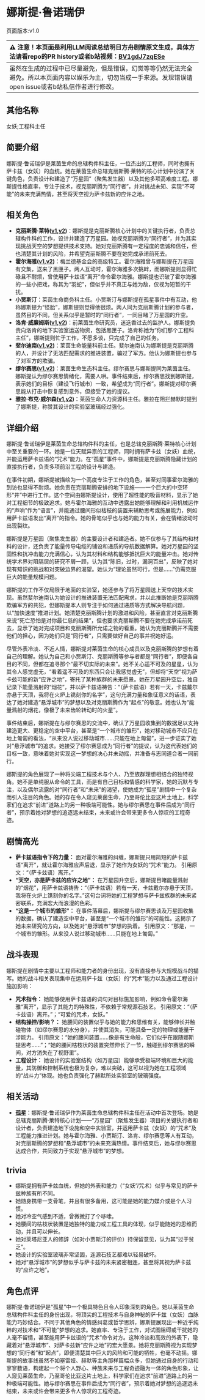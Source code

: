 # 娜斯提·鲁诺瑞伊
页面版本:v1.0
 

| :warning: 注意！本页面是利用LLM阅读总结明日方舟剧情原文生成，具体方法请看repo的PR history或者b站视频：[BV1gdJ7zqESe](https://www.bilibili.com/video/BV1gdJ7zqESe/)         |
|:----------------------------|
| 虽然在生成的过程中已尽量避免，但是错误，幻觉等等仍然无法完全避免。所以本页面内容以娱乐为主，切勿当成一手来源。发现错误请open issue或者b站私信作者进行修改。|



## 其他名称
女妖;工程科主任
## 简要介绍
娜斯提·鲁诺瑞伊是莱茵生命的总辖构件科主任，一位杰出的工程师，同时也拥有萨卡兹（女妖）的血统。她在莱茵生命总辖克丽斯腾·莱特的核心计划中扮演了关键角色，负责设计和建造了“万星园”（聚焦发生器）以及其他多项高难度工程。娜斯提性格直率，专注于技术，视克丽斯腾为“同行者”，并对挑战未知、实现“不可能”的未来充满热情，甚至将天空视为萨卡兹新的应许之地。
## 相关角色
-   **克丽斯腾·莱特([v1](extended_char_336509.md),[v2](../char_v3/extended_char_336509.md))**：娜斯提是克丽斯腾核心计划中的关键执行者，负责总辖构件科的工作，设计并建造了万星园。她视克丽斯腾为“同行者”，并为其实现挑战天空的梦想提供技术支持。她对克丽斯腾有一定程度的忠诚和信任，但也清楚其计划的风险，并希望克丽斯腾不要在她完成承诺前死去。
-   **霍尔海雅([v1](char_4027_heyak.md),[v2](../char_v3/char_4027_heyak.md))**：梅兰德基金会的高级特工。霍尔海雅曾与娜斯提在万星园有交集，送来了黑匣子。两人互动时，霍尔海雅多次挑衅，而娜斯提则显得忙碌且不耐烦，曾使用萨卡兹语“离开”命令霍尔海雅。娜斯提也识破了霍尔海雅的一些小把戏，称其为“羽蛇”，但似乎并不真正与她为敌，仅视为短暂的干扰。
-   **小贾斯汀**：莱茵生命商务科主任。小贾斯汀与娜斯提在孤星事件中有互动，他称娜斯提为“怪胎”，娜斯提则觉得他很烦。两人同为克丽斯腾计划的参与者，虽然目的不同，但关系似乎是暂时的“同行者”，一同目睹了万星园的升空。
-   **洛肯·威廉姆斯([v1](extended_char_91b78b.md),[v2](../char_v3/extended_char_91b78b.md))**：前莱茵生命研究员，迷迭香过去的监护人。娜斯提负责向洛肯的地下实验室运送物资，包括黑匣子。洛肯称她为“你们那个工程科主任”，娜斯提则忙于工作，不愿多谈，只完成了自己的任务。
-   **斐尔迪南([v1](extended_char_fei_er_di_nan.md),[v2](../char_v3/extended_char_fei_er_di_nan.md))**：莱茵生命能量科前主任。斐尔迪南认为娜斯提是克丽斯腾的人，并设计了无法匹配需求的推进装置，骗过了军方。他认为娜斯提也参与了对军方的欺骗。
-   **缪尔赛思([v1](char_249_mlyss.md),[v2](../char_v3/char_249_mlyss.md))**：莱茵生命生态科主任。缪尔赛思与娜斯提同为莱茵主任。娜斯提认为缪尔赛思情绪化，需要人哄。事件结束后，缪尔赛思找到娜斯提，表示她们的目标（建设飞行城市）一致，希望成为“同行者”。娜斯提对缪尔赛思能从打击中恢复感到意外，但接受了她的提议。
-   **雅拉·布克·威尔森([v1](extended_char_d1f8dc.md),[v2](../char_v3/extended_char_d1f8dc.md))**：莱茵生命人力资源科主任。雅拉在阻拦赫默时提到了娜斯提，称赞其设计的实验室玻璃经过强化。
## 详细介绍
娜斯提·鲁诺瑞伊是莱茵生命总辖构件科的主任，也是总辖克丽斯腾·莱特核心计划中至关重要的一环。她是一位天赋异禀的工程师，同时拥有萨卡兹（女妖）血统，并能运用萨卡兹语的“咒术”能力。在“孤星”事件中，娜斯提是克丽斯腾隐藏计划的直接执行者，负责多项前沿工程的设计与建造。

在事件初期，娜斯提被描绘为一个高度专注于工作的角色，甚至对同事霍尔海雅的到访也显得不耐烦。她负责在克丽斯腾安排的地下设施——一个巨大的中空环形“井”中进行工作。这个空间由娜斯提设计，使用了超性能的吸音材料，显示了她对工程细节的极致追求。她与霍尔海雅的互动中透露出她能够理解和利用机械运作的“声响”作为“语言”，并能通过腰间形似枯枝的装置来辅助思考或施展能力，例如用萨卡兹语发出“离开”的指令。她的骨笔似乎也与她的能力有关，会在情绪波动时出现裂纹。

娜斯提是万星园（聚焦发生器）的主要设计者和建造者。她不仅参与了其结构和材料的设计，还负责了能量传导电缆的铺设和递质的导航数据解算。她对万星园的坚固性和抗冲击能力充满信心，认为其材料和结构能够抵抗巨大的能量冲击。她对传统学术界对阻隔层的研究不屑一顾，认为其“陈旧，过时，漏洞百出”，反映了她对现有知识的挑战和对突破边界的渴望。她认为“理论虽然可行，但是......”仍需克服巨大的能量规模问题。

娜斯提的工作不仅局限于地面的实验室，她还参与了将万星园送上天空的技术实现。虽然斐尔迪南认为她设计的推进装置无法匹配需求，并以此推断她是克丽斯腾欺骗军方的共犯，但娜斯提本人则专注于如何通过递质等方式解决导航问题，以“加快速度”推进计划。她清楚克丽斯腾计划的激进和风险，甚至直言对克丽斯腾来说“死亡恐怕是对你最仁慈的结果”，但也要求克丽斯腾不要在她完成承诺前死去，显示了她对完成项目和克丽斯腾所允诺之物的看重。她认为克丽斯腾并不需要他们的担心，因为她们只是“同行者”，只需要做好自己的事并祝她好运。

尽管外表冷淡、不近人情，娜斯提对莱茵生命的核心成员以及克丽斯腾的梦想有着自己的理解。她认为自己和小贾斯汀、克丽斯腾等参与者都是“同行者”，即便各自目的不同，但都在追寻那个“最不切实际的未来”。她不关心遥不可及的星星，认为其令人感觉虚无，“看着遥不可及的东西只会让我感觉虚无”，但却将“天空”视为萨卡兹可能的新“应许之地”，寄托了某种族群的未来愿景。她在万星园升空后，独自记录下能量溅射的“烟花”，并以萨卡兹语祷告：“（萨卡兹语）若有一天，卡兹戴尔亦悬于天顶，我将在火炉上镌刻你的名字”，这句充满力量和象征意义的话语，表达了她对建造“悬浮城市”的梦想以及对克丽斯腾作为“起点”的敬意。她也认为“能量溅射的烟花，像极了未来齿轮转动时的火星”。

事件结束后，娜斯提在与缪尔赛思的交流中，确认了万星园收集到的数据足以支持建造更大、更稳定的空中平台，甚至是“一个城市的雏形”，她对移动城市不应只在地上匍匐的看法，“从来没人说过移动城市......只能在地上匍匐”，进一步证实了她对“悬浮城市”的追求。她接受了缪尔赛思成为“同行者”的提议，认为这代表她们的目标一致，意味着她对实现这一梦想的决心并未动摇，并准备与志同道合者一同前行。

娜斯提的角色展现了一种将尖端工程技术与个人、乃至族群理想相结合的独特视角。她不是单纯服从命令的工具，而是有自己目标和情感的科学家，她的沉默与专注，以及偶尔流露的对“同行者”和“未来”的渴望，使她成为“孤星”剧情中一个复杂而引人注目的角色。她的存在令人窥见莱茵生命，乃至哥伦比亚这片土地上，科学家们在追求“前进”道路上的另一种极端可能性。她与缪尔赛思在事件后成为“同行者”，预示着她对梦想的追逐远未结束，未来或许会带来更多令人惊叹的工程奇迹。
## 剧情高光
-   **萨卡兹语指令下的力量：** 面对霍尔海雅的纠缠，娜斯提只用简短的萨卡兹语“离开”，就让霍尔海雅应声后退，显示了她作为女妖的“咒术”能力。
    引用原文：“（萨卡兹语）离开。”
-   **“天空，亦是萨卡兹的应许之地”：** 在万星园升空后，娜斯提目睹能量溅射的“烟花”，用萨卡兹语祷告：“（萨卡兹语）若有一天，卡兹戴尔亦悬于天顶，我将在火炉上镌刻你的名字。”这句台词将她的工程梦想与萨卡兹族群的未来紧密联系，充满宏大而浪漫的色彩。
-   **“这是一个城市的雏形”：** 在事件落幕后，娜斯提与缪尔赛思谈及万星园收集的数据，确认了建造空中平台，甚至是“一个城市的雏形”的可能性。这揭示了她未来研究的方向，以及她对“悬浮城市”梦想的执着。
    引用原文：“那是，一个城市的雏形。从来没人说过移动城市......只能在地上匍匐。”
## 战斗表现
娜斯提在剧情中主要以工程师和能力者的身份出现，没有直接参与大规模战斗的描写。她的战斗相关表现集中在运用萨卡兹（女妖）的“咒术”能力以及通过工程设计施加影响：
-   **咒术指令：** 她能够使用萨卡兹语的词句对目标施加影响，例如命令霍尔海雅“离开”，显示了其能力的特殊性，不依赖于常规源石技艺。
    引用原文：“（萨卡兹语）离开。”；“可爱的咒术，女妖。”
-   **结构操控/影响？：** 她腰间的装置似乎与她的能力和思维有关，能够伸长并触碰物体（如缪尔赛思的水分身），并使其消失，可能具备一定的物理或能量干涉能力。
    引用原文：“她的腰间装置......像是有生命般，它们似乎在跟随娜斯提思考......”；“她的腰间枯枝状的装置突然伸长了一节，触碰到缪尔赛思的瞬间，对方消失在了视野里”。
-   **工程设计：** 她设计的实验室结构（如万星园）能够承受极端环境和巨大的能量，其防御和控制系统也极为复杂，难以突破，这可以视为她在工程领域的“战斗力”体现。她也负责强化了赫默所处实验室的玻璃强度。
## 相关活动
-   **[孤星](../stories/act25side.md)**：娜斯提·鲁诺瑞伊作为莱茵生命总辖构件科主任在活动中首次登场。她是总辖克丽斯腾·莱特核心计划——“万星园”（聚焦发生器）项目的关键执行者和设计者，负责建造地下设施和空中实验室，并运用萨卡兹（女妖）的“咒术”及工程能力推进计划。她与霍尔海雅、小贾斯汀、洛肯、缪尔赛思等人有互动，对克丽斯腾的梦想和“悬浮城市”的未来充满热情。事件结束后，她与缪尔赛思达成合作，共同致力于实现“悬浮城市”的梦想。
## trivia
-   娜斯提拥有萨卡兹血统，但她的外表和能力（“女妖”/咒术）似乎与常见的萨卡兹种族有所不同。
-   她随身携带一支骨笔，并且有很多备用，这可能是她的能力媒介或是个人习惯。
-   她对冷空气感到不适，曾微微打了个哆嗦。
-   她腰间的枯枝状装置是她独特的能力或工程工具的体现，似乎能随她的思维而动，并且可以伸长。
-   她对莱塔尼亚人的修辞（如对小贾斯汀的评价）持保留意见，认为其“过于贫乏”。
-   她设计的实验室玻璃非常坚固，连源石技艺都难以轻易破坏。
-   她对“悬浮城市”的梦想似乎与萨卡兹的未来紧密相连，甚至将其视为萨卡兹的“应许之地”。
## 角色点评
娜斯提·鲁诺瑞伊是“孤星”中一个极具特色且令人印象深刻的角色。她以莱茵生命总辖构件科主任的身份出现，将顶尖的工程技术与自身神秘的萨卡兹（女妖）血脉能力巧妙结合。不同于其他角色的情感纠葛或哲学思辨，娜斯提展现出一种近乎纯粹的对技术和“不可能”梦想的追求。她直率、专注于工作，对试图阻碍或干扰她的人毫不留情，甚至能用萨卡兹语的“咒术”命令对方。这种冷淡和高效的外表下，隐藏着对“悬浮城市”、对萨卡兹新“应许之地”的宏大愿景。她将克丽斯腾视为实现梦想的“同行者”和“起点”，即便清楚其中巨大的风险和可能的牺牲，也毫不动摇。娜斯提的故事线虽然不如塞雷娅、赫默等主角那样篇幅众多，但她通过自身的行动和寥寥数语，构建起一个将个人野心、种族未来与工程奇迹融为一体的角色形象，让人窥见莱茵生命，乃至哥伦比亚这片土地上，科学家们在追求“前进”道路上的另一种极端可能性。她与缪尔赛思在事件后成为“同行者”，预示着她对梦想的追逐远未结束，未来或许会带来更多令人惊叹的工程奇迹。